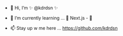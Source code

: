 - 👋 Hi, I’m ✨ @kdrdsn ✨

- 🌱 I’m currently learning ... 💞️ Next.js - 👀
- 📫 Stay up w me here ... https://github.com/kdrdsn

<!---
kdrdsn/kdrdsn is a ✨ special ✨ repository because its `README.md` (this file) appears on your GitHub profile.
You can click the Preview link to take a look at your changes.
--->
